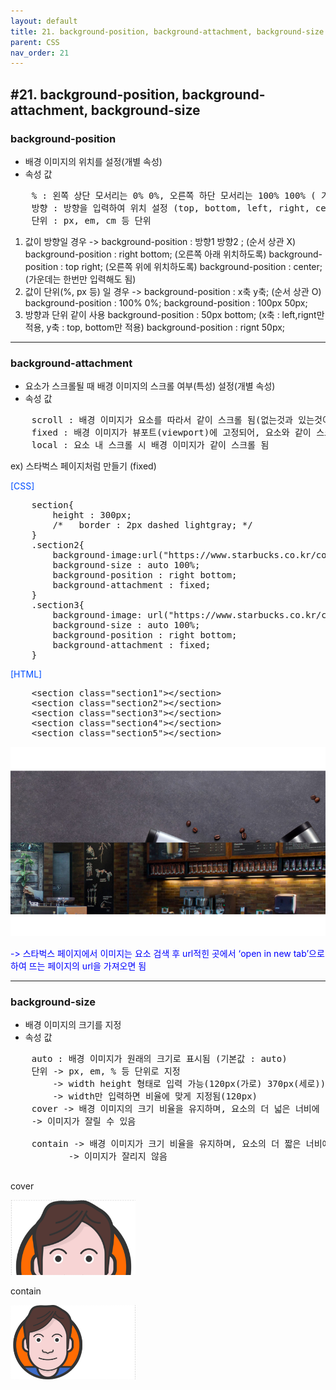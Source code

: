 ```yaml
---
layout: default
title: 21. background-position, background-attachment, background-size
parent: CSS
nav_order: 21
---
```


## #21. background-position, background-attachment, background-size
###	background-position
- 배경 이미지의 위치를 설정(개별 속성)
- 속성 값

<pre>
    % : 왼쪽 상단 모서리는 0% 0%, 오른쪽 하단 모서리는 100% 100% ( 기본값 : 0% 0%)
    방향 : 방향을 입력하여 위치 설정 (top, bottom, left, right, center)
    단위 : px, em, cm 등 단위
</pre>

   1. 값이 방향일 경우 -> background-position : 방향1 방향2 ; (순서 상관 X)
    background-position : right bottom; (오른쪽 아래 위치하도록)
    background-position : top right; (오른쪽 위에 위치하도록) 
    background-position : center; (가운데는 한번만 입력해도 됨)    
   2. 값이 단위(%, px 등) 일 경우 -> background-position : x축 y축; (순서 상관 O)
    background-position : 100% 0%;
    background-position : 100px 50px;
   3. 방향과 단위 같이 사용
    background-position : 50px bottom; (x축 : left,rignt만 적용, y축 : top, bottom만 적용)
    background-position : rignt 50px;


<hr>

###	background-attachment
- 요소가 스크롤될 때 배경 이미지의 스크롤 여부(특성) 설정(개별 속성)
- 속성 값

<pre>
    scroll : 배경 이미지가 요소를 따라서 같이 스크롤 됨(없는것과 있는것이 동일)
    fixed : 배경 이미지가 뷰포트(viewport)에 고정되어, 요소와 같이 스크롤되지 않음
    local : 요소 내 스크롤 시 배경 이미지가 같이 스크롤 됨
</pre>

ex) 스타벅스 페이지처럼 만들기 (fixed)
<p style="color: #004eff;">[CSS]</p>
<pre>
    section{
        height : 300px;
        /*   border : 2px dashed lightgray; */
    }
    .section2{
        background-image:url("https://www.starbucks.co.kr/common/img/main/fav_prod_bg_new.jpg");
        background-size : auto 100%;
        background-position : right bottom;
        background-attachment : fixed;
    }
    .section3{
        background-image: url("https://www.starbucks.co.kr/common/img/main/reserve_bg.jpg");
        background-size : auto 100%;
        background-position : right bottom;
        background-attachment : fixed;
    }
</pre>

<p style="color: #004eff;">[HTML]</p>
<pre>
    &lt;section class="section1">&lt;/section>
    &lt;section class="section2">&lt;/section>
    &lt;section class="section3">&lt;/section>
    &lt;section class="section4">&lt;/section>
    &lt;section class="section5">&lt;/section>
</pre>
<img src="/assets/images/css/background_attachment.png">
<p style="color:blue;">-> 스타벅스 페이지에서 이미지는 요소 검색 후 url적힌 곳에서 ‘open in new tab’으로 하여 뜨는 페이지의 url을 가져오면 됨</p>
    

<hr>

###	background-size
- 배경 이미지의 크기를 지정
- 속성 값

<pre>
    auto : 배경 이미지가 원래의 크기로 표시됨 (기본값 : auto)
    단위 -> px, em, % 등 단위로 지정
        -> width height 형태로 입력 가능(120px(가로) 370px(세로))
        -> width만 입력하면 비율에 맞게 지정됨(120px)
    cover -> 배경 이미지의 크기 비율을 유지하며, 요소의 더 넓은 너비에 맞춰짐
    -> 이미지가 잘릴 수 있음
 
    contain -> 배경 이미지가 크기 비율을 유지하며, 요소의 더 짧은 너비에 맞춰짐
           -> 이미지가 잘리지 않음

</pre>
<p>cover</p>
<img src="/assets/images/css/cover.png" width="200px;">
<p>contain</p>
<img src="/assets/images/css/contain.png" width="200px;">
    